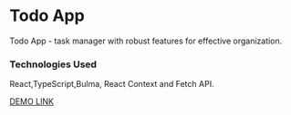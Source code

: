 # Todo App 
Todo App - task manager with robust features for effective organization.
### Technologies Used
React,TypeScript,Bulma, React Context and Fetch API.

[DEMO LINK](https://metrakonon.github.io/todo-app/)
